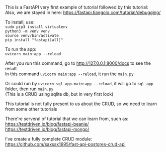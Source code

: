 This is a FastAPI very first example of tutorial followed by this tutorial:<br>
Also, we are stayed in here: https://fastapi.tiangolo.com/tutorial/debugging/

To install, use: <br>
`sudo pip3 install virtualenv` <br>
`python3 -m venv venv` <br>
`source venv/bin/activate` <br>
`pip install "fastapi[all]"`

To run the app: <br>
`uvicorn main:app --reload`

After you run this command, go to http://127.0.0.1:8000/docs to see the result <br>
In this command `uvicorn main:app --reload`, it run the `main.py`

Or could run by `uvicorn sql_app.main:app --reload`, it will go to `sql_app` folder, then run `main.py`
<br>
(This is a CRUD using sqlite db, but in very first look)

This tutorial is not fully present to us about the CRUD, so we need to learn from some other tutorials

There're serveral of tutorial that we can learn from, such as: <br>
https://testdriven.io/blog/fastapi-beanie/ <br>
https://testdriven.io/blog/fastapi-mongo/

I've create a fully complete CRUD module: <br>
https://github.com/saxsax1995/fast-api-postgres-crud-api